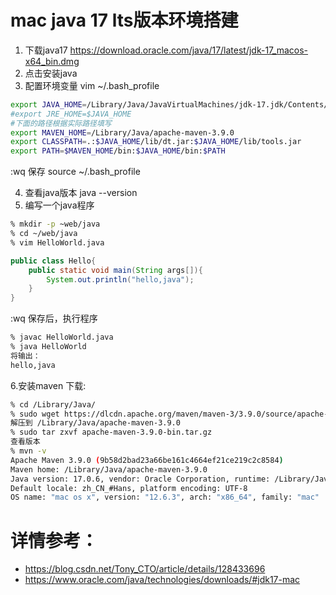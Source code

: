 # mac java 17 lts版本环境搭建
1. 下载java17
https://download.oracle.com/java/17/latest/jdk-17_macos-x64_bin.dmg
2. 点击安装java
3. 配置环境变量
vim ~/.bash_profile
```sh
export JAVA_HOME=/Library/Java/JavaVirtualMachines/jdk-17.jdk/Contents/Home
#export JRE_HOME=$JAVA_HOME
#下面的路径根据实际路径填写
export MAVEN_HOME=/Library/Java/apache-maven-3.9.0
export CLASSPATH=.:$JAVA_HOME/lib/dt.jar:$JAVA_HOME/lib/tools.jar
export PATH=$MAVEN_HOME/bin:$JAVA_HOME/bin:$PATH
```

:wq 保存
source ~/.bash_profile

4. 查看java版本
java --version
5. 编写一个java程序
```sh
% mkdir -p ~web/java
% cd ~/web/java
% vim HelloWorld.java
```
```java
public class Hello{
	public static void main(String args[]){
		System.out.println("hello,java");
	}
}
```

:wq 保存后，执行程序
```sh
% javac HelloWorld.java
% java HelloWorld
将输出：
hello,java
```

6.安装maven
下载:
```sh
% cd /Library/Java/
% sudo wget https://dlcdn.apache.org/maven/maven-3/3.9.0/source/apache-maven-3.9.0-src.tar.gz
解压到 /Library/Java/apache-maven-3.9.0
% sudo tar zxvf apache-maven-3.9.0-bin.tar.gz
查看版本
% mvn -v
Apache Maven 3.9.0 (9b58d2bad23a66be161c4664ef21ce219c2c8584)
Maven home: /Library/Java/apache-maven-3.9.0
Java version: 17.0.6, vendor: Oracle Corporation, runtime: /Library/Java/JavaVirtualMachines/jdk-17.jdk/Contents/Home
Default locale: zh_CN_#Hans, platform encoding: UTF-8
OS name: "mac os x", version: "12.6.3", arch: "x86_64", family: "mac"
```

# 详情参考：
- https://blog.csdn.net/Tony_CTO/article/details/128433696
- https://www.oracle.com/java/technologies/downloads/#jdk17-mac

